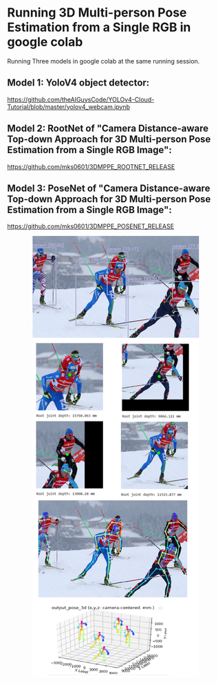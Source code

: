 # Running 3D Multi-person Pose Estimation from a Single RGB in google colab


Running Three models in google colab at the same running session.


## Model 1: YoloV4 object detector:
https://github.com/theAIGuysCode/YOLOv4-Cloud-Tutorial/blob/master/yolov4_webcam.ipynb


## Model 2: RootNet of "Camera Distance-aware Top-down Approach for 3D Multi-person Pose Estimation from a Single RGB Image":
https://github.com/mks0601/3DMPPE_ROOTNET_RELEASE


## Model 3: PoseNet of "Camera Distance-aware Top-down Approach for 3D Multi-person Pose Estimation from a Single RGB Image":
https://github.com/mks0601/3DMPPE_POSENET_RELEASE


<div align="center">
    <img src="/Illustration.PNG">
</div>


